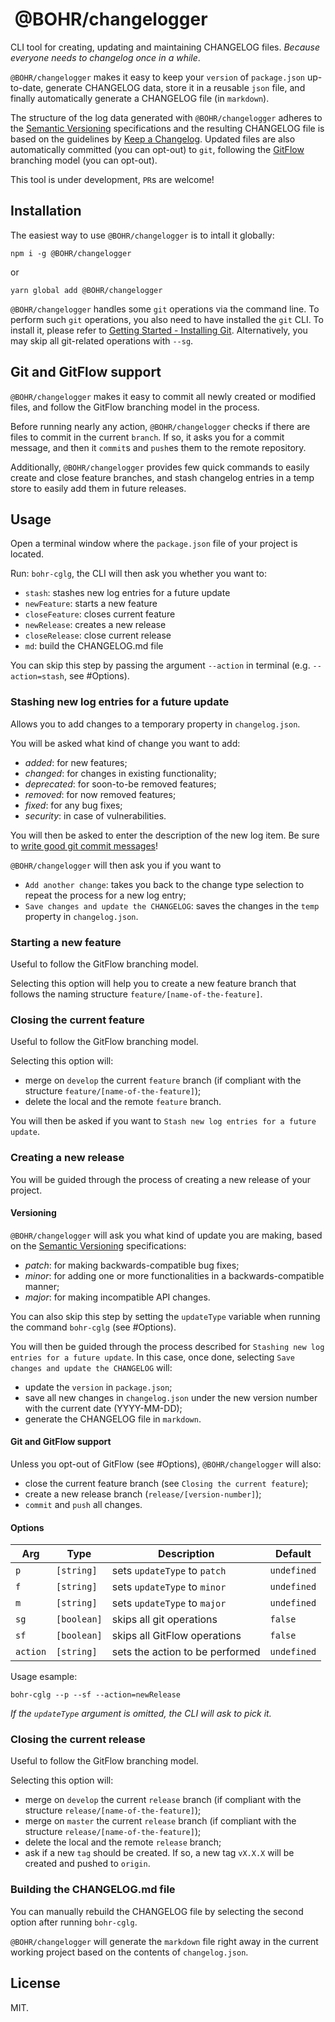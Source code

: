 #  @BOHR/changelogger

CLI tool for creating, updating and maintaining CHANGELOG files. _Because everyone needs to changelog once in a while_.

`@BOHR/changelogger` makes it easy to keep your `version` of `package.json` up-to-date, generate CHANGELOG data, store it in a reusable `json` file, and finally automatically generate a CHANGELOG file (in `markdown`).

The structure of the log data generated with `@BOHR/changelogger` adheres to the [Semantic Versioning](https://semver.org/spec/v2.0.0.html) specifications and the resulting CHANGELOG file is based on the guidelines by [Keep a Changelog](https://keepachangelog.com/en/1.0.0/). Updated files are also automatically committed (you can opt-out) to `git`, following the [GitFlow](https://datasift.github.io/gitflow/IntroducingGitFlow.html) branching model (you can opt-out).

This tool is under development, `PR`s are welcome!

## Installation

The easiest way to use `@BOHR/changelogger` is to intall it globally:

    npm i -g @BOHR/changelogger

or

    yarn global add @BOHR/changelogger

`@BOHR/changelogger` handles some `git` operations via the command line. To perform such `git` operations, you also need to have installed the `git` CLI. To install it, please refer to [Getting Started - Installing Git](https://git-scm.com/book/en/v2/Getting-Started-Installing-Git). Alternatively, you may skip all git-related operations with `--sg`.

## Git and GitFlow support

`@BOHR/changelogger` makes it easy to commit all newly created or modified files, and follow the GitFlow branching model in the process.

Before running nearly any action, `@BOHR/changelogger` checks if there are files to commit in the current `branch`. If so, it asks you for a commit message, and then it `commit`s and `push`es them to the remote repository.

Additionally, `@BOHR/changelogger` provides few quick commands to easily create and close feature branches, and stash changelog entries in a temp store to easily add them in future releases.

## Usage

Open a terminal window where the `package.json` file of your project is located.

Run: `bohr-cglg`, the CLI will then ask you whether you want to:

- `stash`: stashes new log entries for a future update
- `newFeature`: starts a new feature
- `closeFeature`: closes current feature
- `newRelease`: creates a new release
- `closeRelease`: close current release
- `md`: build the CHANGELOG.md file

You can skip this step by passing the argument `--action` in terminal (e.g. `--action=stash`, see #Options).

### Stashing new log entries for a future update

Allows you to add changes to a temporary property in `changelog.json`.

You will be asked what kind of change you want to add:

- _added_: for new features;
- _changed_: for changes in existing functionality;
- _deprecated_: for soon-to-be removed features;
- _removed_: for now removed features;
- _fixed_: for any bug fixes;
- _security_: in case of vulnerabilities.

You will then be asked to enter the description of the new log item. Be sure to [write good git commit messages](https://juffalow.com/other/write-good-git-commit-message)!

`@BOHR/changelogger` will then ask you if you want to

- `Add another change`: takes you back to the change type selection to repeat the process for a new log entry;
- `Save changes and update the CHANGELOG`: saves the changes in the `temp` property in `changelog.json`.

### Starting a new feature

Useful to follow the GitFlow branching model. 

Selecting this option will help you to create a new feature branch that follows the naming structure `feature/[name-of-the-feature]`.

### Closing the current feature

Useful to follow the GitFlow branching model. 

Selecting this option will:

- merge on `develop` the current `feature` branch (if compliant with the structure `feature/[name-of-the-feature]`);
- delete the local and the remote `feature` branch.

You will then be asked if you want to `Stash new log entries for a future update`.

### Creating a new release

You will be guided through the process of creating a new release of your project.

#### Versioning

`@BOHR/changelogger` will ask you what kind of update you are making, based on the [Semantic Versioning](https://semver.org/spec/v2.0.0.html) specifications:

- _patch_: for making backwards-compatible bug fixes;
- _minor_: for adding one or more functionalities in a backwards-compatible manner;
- _major_: for making incompatible API changes.

You can also skip this step by setting the `updateType` variable when running the command `bohr-cglg` (see #Options).

You will then be guided through the process described for `Stashing new log entries for a future update`. In this case, once done, selecting `Save changes and update the CHANGELOG` will:

- update the `version` in `package.json`;
- save all new changes in `changelog.json` under the new version number with the current date (YYYY-MM-DD);
- generate the CHANGELOG file in `markdown`.

#### Git and GitFlow support

Unless you opt-out of GitFlow (see #Options), `@BOHR/changelogger` will also:

- close the current feature branch (see `Closing the current feature`);
- create a new release branch (`release/[version-number]`);
- `commit` and `push` all changes.

#### Options

| Arg | Type | Description | Default |
|--------|------|-------------|---------|
| `p` | `[string]` | sets `updateType` to `patch` | `undefined` |
| `f` | `[string]` | sets `updateType` to `minor` | `undefined` |
| `m` | `[string]` | sets `updateType` to `major` | `undefined` |
| `sg` | `[boolean]` | skips all git operations | `false` |
| `sf` | `[boolean]` | skips all GitFlow operations | `false` |
| `action` | `[string]` | sets the action to be performed | `undefined` |

Usage esample:

    bohr-cglg --p --sf --action=newRelease

*If the `updateType` argument is omitted, the CLI will ask to pick it.*

### Closing the current release

Useful to follow the GitFlow branching model. 

Selecting this option will:

- merge on `develop` the current `release` branch (if compliant with the structure `release/[name-of-the-feature]`);
- merge on `master` the current `release` branch (if compliant with the structure `release/[name-of-the-feature]`);
- delete the local and the remote `release` branch;
- ask if a new `tag` should be created. If so, a new tag `vX.X.X` will be created and pushed to `origin`.

### Building the CHANGELOG.md file

You can manually rebuild the CHANGELOG file by selecting the second option after running `bohr-cglg`. 

`@BOHR/changelogger` will generate the `markdown` file right away in the current working project based on the contents of `changelog.json`.

## License

MIT.